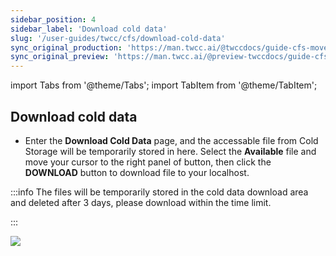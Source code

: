 ```yaml
---
sidebar_position: 4
sidebar_label: 'Download cold data'
slug: '/user-guides/twcc/cfs/download-cold-data'
sync_original_production: 'https://man.twcc.ai/@twccdocs/guide-cfs-move-retrieve-data-zh' 
sync_original_preview: 'https://man.twcc.ai/@preview-twccdocs/guide-cfs-move-retrieve-data-zh'
---
```


import Tabs from '@theme/Tabs';
import TabItem from '@theme/TabItem';

## Download cold data

* Enter the **Download Cold Data** page, and the accessable file from Cold Storage will be temporarily stored in here. Select the **Available** file and move your cursor to the right panel of <i class="fa fa-ellipsis-v fa-20" aria-hidden="true"></i> button, then click the **DOWNLOAD** button to download file to your localhost. 

:::info
The files will be temporarily stored in the cold data download area and deleted after 3 days, please download within the time limit.

:::

![](https://cos.twcc.ai/SYS-MANUAL/uploads/upload_c555780995cd5cea1a386ffddfd26d23.png)
